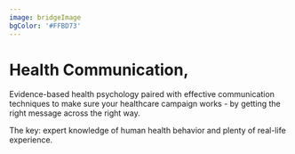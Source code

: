 ```yaml
---
image: bridgeImage
bgColor: '#FFBD73'
---
```

# Health Communication,
Evidence-based health psychology paired with effective communication techniques to make sure your healthcare campaign works - by getting the right message across the right way.

The key: expert knowledge of human health behavior and plenty of real-life experience.